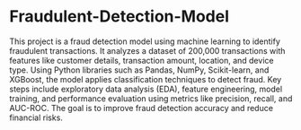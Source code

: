 # Fraudulent-Detection-Model

This project is a fraud detection model using machine learning to identify fraudulent transactions. It analyzes a dataset of 200,000 transactions with features like customer details, transaction amount, location, and device type. Using Python libraries such as Pandas, NumPy, Scikit-learn, and XGBoost, the model applies classification techniques to detect fraud. Key steps include exploratory data analysis (EDA), feature engineering, model training, and performance evaluation using metrics like precision, recall, and AUC-ROC. The goal is to improve fraud detection accuracy and reduce financial risks. 
